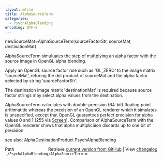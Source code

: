 ```yaml
---
layout: mfile
title: AlphaSourceTerm
categories:
  - PsychAlphaBlending
encoding: UTF-8
---
```


newSourceMat=AlphaSourceTerm\(sourceFactorStr, sourceMat, destinationMat\)

AlphaSourceTerm simuluates the step of multplying an alpha factor with the
source image in OpenGL alpha blending.

Apply an OpenGL source factor rule such as 'GL\_ZERO' to the image matrix
'sourceMat', returing the dot product of sourceMat and the alpha factor
selected by string 'sourceFactorStr'.

The destination image matrix 'destinationMat' is required because source
factor strings may select alpha values from the destination.

AlphaSourceTerm calculates with double-precision \(64-bit\) floating point
arithmatitic whereas the precision of an OpenGL renderer which it
simulates is unspecified, except that OpenGL guarantees perfect precision
for alpha values 0 and 1 \(255 via [Screen](/docs/Screen)\).  Comparison of AlphaSourceTerm
with the OpenGL renderer shows that alpha multiplicaion discards up to
one bit of precision.

see also: AlphaDestinationProduct PsychAlphaBlending


<div class="code_header" style="text-align:right;">
  <span style="float:left;">Path&nbsp;&nbsp;</span> <span class="counter">Retrieve <a href=
  "https://raw.github.com/Psychtoolbox-3/Psychtoolbox-3/beta/./PsychAlphaBlending/AlphaSourceTerm.m">current version from GitHub</a> | View <a href=
  "https://github.com/Psychtoolbox-3/Psychtoolbox-3/commits/beta/./PsychAlphaBlending/AlphaSourceTerm.m">changelog</a></span>
</div>
<div class="code">
  <code>./PsychAlphaBlending/AlphaSourceTerm.m</code>
</div>
